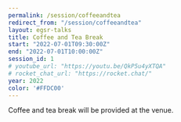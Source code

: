 ```yaml
---
permalink: /session/coffeeandtea
redirect_from: "/session/coffeeandtea"
layout: egsr-talks
title: Coffee and Tea Break
start: "2022-07-01T09:30:00Z"
end: "2022-07-01T10:00:00Z"
session_id: 1
# youtube_url: "https://youtu.be/QkP5u4yXTQA"
# rocket_chat_url: "https://rocket.chat/"
year: 2022
color: '#FFDC00'
---
```

Coffee and tea break will be provided at the venue.
